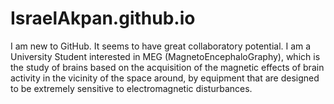 # IsraelAkpan.github.io
I am new to GitHub. It seems to have great collaboratory potential. I am a University Student interested in MEG (MagnetoEncephaloGraphy), which is the study of brains based on the acquisition of the magnetic effects of brain activity in the vicinity of the space around, by equipment that are designed to be extremely sensitive to electromagnetic disturbances. 
